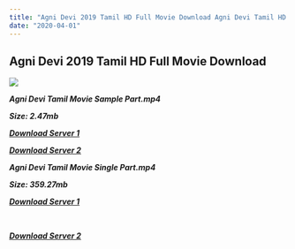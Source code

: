 ```yaml
---
title: "Agni Devi 2019 Tamil HD Full Movie Download Agni Devi Tamil HD Movie Download"
date: "2020-04-01"
---
```


## Agni Devi 2019 Tamil HD Full Movie Download

![](https://images.moviebuff.com/edeb795d-527b-4a76-8519-8ed061044a4f?w=1000)

**_Agni Devi Tamil Movie Sample Part.mp4_**

**_Size: 2.47mb_**

**_[Download Server 1](http://cdn2.tamilmovie.site/files/Tamil{dd491190c7c44e72d5bc6265d8d28d52dc406d5dbea1734fee0f652b09d71bf7}202019{dd491190c7c44e72d5bc6265d8d28d52dc406d5dbea1734fee0f652b09d71bf7}20Movies/Agni{dd491190c7c44e72d5bc6265d8d28d52dc406d5dbea1734fee0f652b09d71bf7}20Devi/Agni{dd491190c7c44e72d5bc6265d8d28d52dc406d5dbea1734fee0f652b09d71bf7}20Devi{dd491190c7c44e72d5bc6265d8d28d52dc406d5dbea1734fee0f652b09d71bf7}20HD/Agni{dd491190c7c44e72d5bc6265d8d28d52dc406d5dbea1734fee0f652b09d71bf7}20Devi{dd491190c7c44e72d5bc6265d8d28d52dc406d5dbea1734fee0f652b09d71bf7}20HD{dd491190c7c44e72d5bc6265d8d28d52dc406d5dbea1734fee0f652b09d71bf7}20Sample.mkv)_**

**_[Download Server 2](http://cdn2.tamilmovie.site/files/Tamil{dd491190c7c44e72d5bc6265d8d28d52dc406d5dbea1734fee0f652b09d71bf7}202019{dd491190c7c44e72d5bc6265d8d28d52dc406d5dbea1734fee0f652b09d71bf7}20Movies/Agni{dd491190c7c44e72d5bc6265d8d28d52dc406d5dbea1734fee0f652b09d71bf7}20Devi/Agni{dd491190c7c44e72d5bc6265d8d28d52dc406d5dbea1734fee0f652b09d71bf7}20Devi{dd491190c7c44e72d5bc6265d8d28d52dc406d5dbea1734fee0f652b09d71bf7}20HD/Agni{dd491190c7c44e72d5bc6265d8d28d52dc406d5dbea1734fee0f652b09d71bf7}20Devi{dd491190c7c44e72d5bc6265d8d28d52dc406d5dbea1734fee0f652b09d71bf7}20HD{dd491190c7c44e72d5bc6265d8d28d52dc406d5dbea1734fee0f652b09d71bf7}20Sample.mkv)_**

**_Agni Devi Tamil Movie Single Part.mp4_**

**_Size: 359.27mb_**

**_[Download Server 1](http://b8.wetransfer.vip/files/Tamil{dd491190c7c44e72d5bc6265d8d28d52dc406d5dbea1734fee0f652b09d71bf7}20Movies/Tamil{dd491190c7c44e72d5bc6265d8d28d52dc406d5dbea1734fee0f652b09d71bf7}202018{dd491190c7c44e72d5bc6265d8d28d52dc406d5dbea1734fee0f652b09d71bf7}20Movies/Agni{dd491190c7c44e72d5bc6265d8d28d52dc406d5dbea1734fee0f652b09d71bf7}20Devi{dd491190c7c44e72d5bc6265d8d28d52dc406d5dbea1734fee0f652b09d71bf7}20(2018)/Agni{dd491190c7c44e72d5bc6265d8d28d52dc406d5dbea1734fee0f652b09d71bf7}20Devi{dd491190c7c44e72d5bc6265d8d28d52dc406d5dbea1734fee0f652b09d71bf7}20(2018){dd491190c7c44e72d5bc6265d8d28d52dc406d5dbea1734fee0f652b09d71bf7}20HDRip/Agni{dd491190c7c44e72d5bc6265d8d28d52dc406d5dbea1734fee0f652b09d71bf7}20Devi{dd491190c7c44e72d5bc6265d8d28d52dc406d5dbea1734fee0f652b09d71bf7}20(2018){dd491190c7c44e72d5bc6265d8d28d52dc406d5dbea1734fee0f652b09d71bf7}20Single{dd491190c7c44e72d5bc6265d8d28d52dc406d5dbea1734fee0f652b09d71bf7}20Part{dd491190c7c44e72d5bc6265d8d28d52dc406d5dbea1734fee0f652b09d71bf7}20(640x360).mp4)_**

**_[  
](http://b8.wetransfer.vip/files/Tamil{dd491190c7c44e72d5bc6265d8d28d52dc406d5dbea1734fee0f652b09d71bf7}20Movies/Tamil{dd491190c7c44e72d5bc6265d8d28d52dc406d5dbea1734fee0f652b09d71bf7}202018{dd491190c7c44e72d5bc6265d8d28d52dc406d5dbea1734fee0f652b09d71bf7}20Movies/Agni{dd491190c7c44e72d5bc6265d8d28d52dc406d5dbea1734fee0f652b09d71bf7}20Devi{dd491190c7c44e72d5bc6265d8d28d52dc406d5dbea1734fee0f652b09d71bf7}20(2018)/Agni{dd491190c7c44e72d5bc6265d8d28d52dc406d5dbea1734fee0f652b09d71bf7}20Devi{dd491190c7c44e72d5bc6265d8d28d52dc406d5dbea1734fee0f652b09d71bf7}20(2018){dd491190c7c44e72d5bc6265d8d28d52dc406d5dbea1734fee0f652b09d71bf7}20HDRip/Agni{dd491190c7c44e72d5bc6265d8d28d52dc406d5dbea1734fee0f652b09d71bf7}20Devi{dd491190c7c44e72d5bc6265d8d28d52dc406d5dbea1734fee0f652b09d71bf7}20(2018){dd491190c7c44e72d5bc6265d8d28d52dc406d5dbea1734fee0f652b09d71bf7}20Single{dd491190c7c44e72d5bc6265d8d28d52dc406d5dbea1734fee0f652b09d71bf7}20Part{dd491190c7c44e72d5bc6265d8d28d52dc406d5dbea1734fee0f652b09d71bf7}20(640x360).mp4)_**

**_[Download Server 2](http://b8.wetransfer.vip/files/Tamil{dd491190c7c44e72d5bc6265d8d28d52dc406d5dbea1734fee0f652b09d71bf7}20Movies/Tamil{dd491190c7c44e72d5bc6265d8d28d52dc406d5dbea1734fee0f652b09d71bf7}202018{dd491190c7c44e72d5bc6265d8d28d52dc406d5dbea1734fee0f652b09d71bf7}20Movies/Agni{dd491190c7c44e72d5bc6265d8d28d52dc406d5dbea1734fee0f652b09d71bf7}20Devi{dd491190c7c44e72d5bc6265d8d28d52dc406d5dbea1734fee0f652b09d71bf7}20(2018)/Agni{dd491190c7c44e72d5bc6265d8d28d52dc406d5dbea1734fee0f652b09d71bf7}20Devi{dd491190c7c44e72d5bc6265d8d28d52dc406d5dbea1734fee0f652b09d71bf7}20(2018){dd491190c7c44e72d5bc6265d8d28d52dc406d5dbea1734fee0f652b09d71bf7}20HDRip/Agni{dd491190c7c44e72d5bc6265d8d28d52dc406d5dbea1734fee0f652b09d71bf7}20Devi{dd491190c7c44e72d5bc6265d8d28d52dc406d5dbea1734fee0f652b09d71bf7}20(2018){dd491190c7c44e72d5bc6265d8d28d52dc406d5dbea1734fee0f652b09d71bf7}20Single{dd491190c7c44e72d5bc6265d8d28d52dc406d5dbea1734fee0f652b09d71bf7}20Part{dd491190c7c44e72d5bc6265d8d28d52dc406d5dbea1734fee0f652b09d71bf7}20(640x360).mp4)_**
